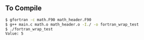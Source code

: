 
## To Compile

```bash
$ gfortran -c math.F90 math_header.F90
$ g++ main.c math.o math_header.o -I./ -o fortran_wrap_test
$ ./fortran_wrap_test
Value: 5
```